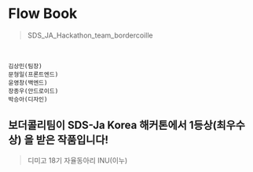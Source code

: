 # Flow Book

> SDS_JA_Hackathon_team_bordercoille  

<br>
  
```
김상민(팀장)
문형일(프론트엔드)
윤영창(백엔드)
장종우(안드로이드)
박승아(디자인)
```

## 보더콜리팀이 SDS-Ja Korea 해커톤에서 1등상(최우수상) 을 받은 작품입니다!
  
> 디미고 18기 자율동아리 INU(이누)
